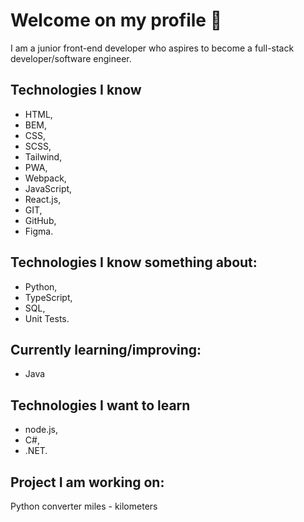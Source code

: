 # Welcome on my profile 👋

I am a junior front-end developer who aspires to become a full-stack developer/software engineer.

## Technologies I know

- HTML,
- BEM,
- CSS,
- SCSS,
- Tailwind,
- PWA,
- Webpack,
- JavaScript,
- React.js,
- GIT,
- GitHub,
- Figma.

## Technologies I know something about:

- Python,
- TypeScript,
- SQL,
- Unit Tests.

## Currently learning/improving:

- Java

## Technologies I want to learn

- node.js,
- C#,
- .NET.

## Project I am working on:

Python converter miles - kilometers
